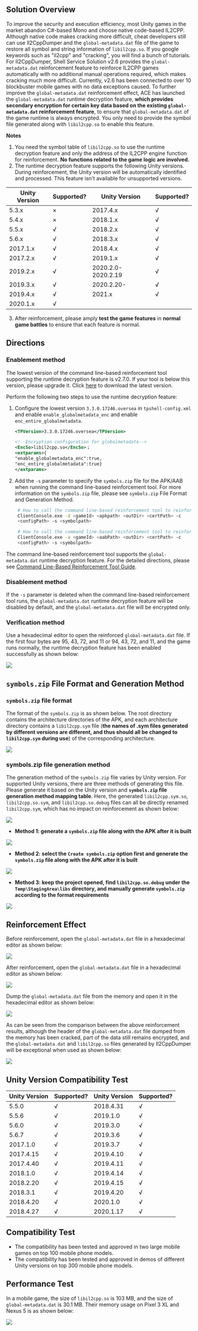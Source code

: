 ## Solution Overview

To improve the security and execution efficiency, most Unity games in the market abandon C#-based Mono and choose native code-based IL2CPP. Although native code makes cracking more difficult, cheat developers still can use Il2CppDumper and the `global-metadata.dat` file of the game to restore all symbol and string information of `libil2cpp.so`. If you google keywords such as "il2cpp" and "cracking", you will find a bunch of tutorials.
For Il2CppDumper, Shell Service Solution v2.6 provides the `global-metadata.dat` reinforcement feature to reinforce IL2CPP games automatically with no additional manual operations required, which makes cracking much more difficult. Currently, v2.6 has been connected to over 10 blockbuster mobile games with no data exceptions caused.
To further improve the `global-metadata.dat` reinforcement effect, ACE has launched the `global-metadata.dat` runtime decryption feature, **which provides secondary encryption for certain key data based on the existing `global-metadata.dat` reinforcement feature**, to ensure that `global-metadata.dat` of the game runtime is always encrypted. You only need to provide the symbol file generated along with `libil2cpp.so` to enable this feature.

**Notes**

1. You need the symbol table of `libil2cpp.so` to use the runtime decryption feature and only the address of the IL2CPP engine function for reinforcement. **No functions related to the game logic are involved.**
2. The runtime decryption feature supports the following Unity versions. During reinforcement, the Unity version will be automatically identified and processed. This feature isn't available for unsupported versions.

|Unity Version | Supported? | Unity Version | Supported? |
|---|--- | ---- | ---- |
|5.3.x | × | 2017.4.x | √ |
|5.4.x | × | 2018.1.x | √ |
|5.5.x | √ | 2018.2.x | √|
|5.6.x | √ | 2018.3.x | √|
|2017.1.x | √ | 2018.4.x | √|
|2017.2.x | √ | 2019.1.x | √|
|2019.2.x | √ | 2020.2.0-2020.2.19 | √|
|2019.3.x | √ | 2020.2.20- | √|
|2019.4.x | √ | 2021.x |√|
|2020.1.x | √ | |

3. After reinforcement, please amply **test the game features** in **normal game battles** to ensure that each feature is normal.

## Directions

### Enablement method

The lowest version of the command line-based reinforcement tool supporting the runtime decryption feature is v2.7.0. If your tool is below this version, please upgrade it. Click [here](/#/tool-center) to download the latest version.

Perform the following two steps to use the runtime decryption feature:

1. Configure the lowest version `3.3.0.17246.oversea` in `tpshell-config.xml` and enable `enable_globalmetadata_enc` and enable `enc_entire_globalmetadata`.
    ```xml
    <TPVersion>3.3.0.17246.oversea</TPVersion>

    <!--Encryption configuration for globalmetadata-->
    <EncSo>libil2cpp.so</EncSo>；
    <extparams>{
    "enable_globalmetadata_enc":true, 
    "enc_entire_globalmetadata":true}
    </extparams>
    ```

2. Add the `-s` parameter to specify the `symbols.zip` file for the APK/AAB when running the command line-based reinforcement tool. For more information on the `symbols.zip` file, please see `symbols.zip` File Format and Generation Method.
   ```bash
    # How to call the command line-based reinforcement tool to reinforce an APK:
    ClientConsole.exe -d <gameId> <apkpath> <outDir> <certPath> -c 
    <configPath> -s <symbolpath>

    # How to call the command line-based reinforcement tool to reinforce an AAB:
    ClientConsole.exe -a <gameId> <aabPath> <outDir> <certPath> -c 
    <configPath> -s <symbolpath>
    ```

The command line-based reinforcement tool supports the `global-metadata.dat` runtime decryption feature. For the detailed directions, please see [Command Line-Based Reinforcement Tool Guide](/#/doc-center/665803a46e549f4ae4c401e7b36bb13c57639823).
    
### Disablement method

If the `-s` parameter is deleted when the command line-based reinforcement tool runs, the `global-metadata.dat` runtime decryption feature will be disabled by default, and the `global-metadata.dat` file will be encrypted only.

### Verification method

Use a hexadecimal editor to open the reinforced `global-metadata.dat` file. If the first four bytes are 95, 43, 72, and 11 or 94, 43, 72, and 11, and the game runs normally, the runtime decryption feature has been enabled successfully as shown below:

![](/docs/ACE-doc/20_Android-shellservice/30/50/1.png )

## `symbols.zip` File Format and Generation Method

### `symbols.zip` file format

The format of the `symbols.zip` is as shown below. The root directory contains the architecture directories of the APK, and each architecture directory contains a `libil2cpp.sym` file (**the names of .sym files generated by different versions are different, and thus should all be changed to `libil2cpp.sym` during use**) of the corresponding architecture.

![](/docs/ACE-doc/20_Android-shellservice/30/50/2.png )

### symbols.zip file generation method

The generation method of the `symbols.zip` file varies by Unity version. For supported Unity versions, there are three methods of generating this file. Please generate it based on the Unity version and **`symbols.zip` file generation method mapping table**. Here, the generated `libil2cpp.sym.so`, `libil2cpp.so.sym`, and `libil2cpp.so.debug` files can all be directly renamed `libil2cpp.sym`, which has no impact on reinforcement as shown below:

![](/docs/ACE-doc/20_Android-shellservice/30/50/3.png )

* **Method 1: generate a `symbols.zip` file along with the APK after it is built**

![](/docs/ACE-doc/20_Android-shellservice/30/50/4.jpg )

* **Method 2: select the `Create symbols.zip` option first and generate the `symbols.zip` file along with the APK after it is built**

![](/docs/ACE-doc/20_Android-shellservice/30/50/5.jpg )

* **Method 3: keep the project opened, find `libil2cpp.so.debug` under the `Temp\StagingArea\libs` directory, and manually generate `symbols.zip` according to the format requirements**

![](/docs/ACE-doc/20_Android-shellservice/30/50/6.jpg )

## Reinforcement Effect

Before reinforcement, open the `global-metadata.dat` file in a hexadecimal editor as shown below:

![](/docs/ACE-doc/20_Android-shellservice/30/50/7.jpg )

After reinforcement, open the `global-metadata.dat` file in a hexadecimal editor as shown below:

![](/docs/ACE-doc/20_Android-shellservice/30/50/8.jpg )

Dump the `global-metadata.dat` file from the memory and open it in the hexadecimal editor as shown below:

![](/docs/ACE-doc/20_Android-shellservice/30/50/9.0.jpg )

As can be seen from the comparison between the above reinforcement results, although the header of the `global-metadata.dat` file dumped from the memory has been cracked, part of the data still remains encrypted, and the `global-metadata.dat` and `libil2cpp.so` files generated by Il2CppDumper will be exceptional when used as shown below:

![](/docs/ACE-doc/20_Android-shellservice/30/50/9.1.jpg )

## Unity Version Compatibility Test

| Unity Version | Supported? | Unity Version | Supported? |
| ---|--- | ---- | ---- |
| 5.5.0 | √  | 2018.4.31 | √ |
| 5.5.6 | √  | 2019.1.0 | √  |
| 5.6.0 | √ | 2019.3.0 | √ |
| 5.6.7 | √ | 2019.3.6 | √ |
| 2017.1.0 | √ | 2019.3.7 | √ |
| 2017.4.15 | √ | 2019.4.10 | √ |
| 2017.4.40 | √ | 2019.4.11 | √ |
| 2018.1.0 | √ | 2019.4.14 | √ |
| 2018.2.20| √ | 2019.4.15 | √ |
| 2018.3.1 | √ | 2019.4.20 | √ |
| 2018.4.20 | √  | 2020.1.0 | √ |
| 2018.4.27 | √  | 2020.1.17 | √ | 

## Compatibility Test

* The compatibility has been tested and approved in two large mobile games on top 100 mobile phone models.
* The compatibility has been tested and approved in demos of different Unity versions on top 300 mobile phone models.

## Performance Test

In a mobile game, the size of `libil2cpp.so` is 103 MB, and the size of `global-metadata.dat` is 30.1 MB. Their memory usage on Pixel 3 XL and Nexus 5 is as shown below:

![](/docs/ACE-doc/20_Android-shellservice/30/50/9.2.png )